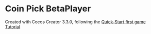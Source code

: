 # Coin Pick BetaPlayer

Created with Cocos Creator 3.3.0, following the [Quick-Start first game Tutorial](https://docs.cocos.com/creator/manual/en/getting-started/quick-start.html#writing-code-for-jumping-and-movement)
